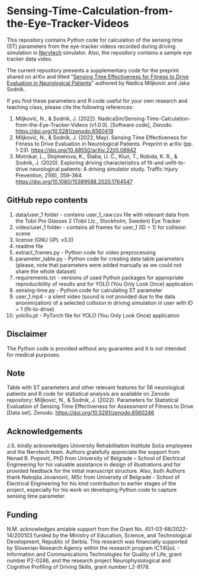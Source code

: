 # Sensing-Time-Calculation-from-the-Eye-Tracker-Videos
This repository contains Python code for calculation of the sensing time (ST) parameters from the eye-tracker videos recorded during driving simulation in [Nervtech](https://www.nervtech.com/) simulator. Also, the repository contains a sample eye tracker data video.

The current repository presents a supplementary code for the preprint shared on arXiv and titled "[Sensing Time Effectiveness for Fitness to Drive Evaluation in Neurological Patients](https://arxiv.org/ftp/arxiv/papers/2205/2205.08942.pdf)" authored by Nadica Miljković and Jaka Sodnik.

If you find these parameters and R code useful for your own research and teaching class, please cite the following references:

1) Miljković, N., & Sodnik, J. (2022). NadicaSm/Sensing-Time-Calculation-from-the-Eye-Tracker-Videos (v1.0.0). [Software code], Zenodo. https://doi.org/10.5281/zenodo.6560419
2) Miljković, N., & Sodnik, J. (2022, May). Sensing Time Effectiveness for Fitness to Drive Evaluation in Neurological Patients. Preprint in arXiv (pp. 1-23). https://doi.org/10.48550/arXiv.2205.08942
3) Motnikar, L., Stojmenova, K., Štaba, U. Č., Klun, T., Robida, K. R., & Sodnik, J. (2020). Exploring driving characteristics of fit-and unfit-to-drive neurological patients: A driving simulator study. Traffic Injury Prevention, 21(6), 359-364. https://doi.org/10.1080/15389588.2020.1764547

## GitHub repo contents
1) data/user_1 folder - contains user_1_raw.csv file with relevant data from the Tobii Pro Glasses 2 (Tobii Llc., Stockholm, Sweden) Eye Tracker
2) video/user_1 folder - contains all frames for user_1 (ID = 1) for collision scene
3) license (GNU GPL v3.0)
4) readme file
5) extract_frames.py - Python code for video preprocessing
6) parameter_table.py - Python code for creating data table parameters (please, note that parameters were added manually as we could not share the whole dataset)
7) requirements.txt - versions of used Python packages for appropriate reproducibility of results and for YOLO (You Only Look Once) application
8) sensing-time.py - Python code for calculating ST parameter
9) user_1.mp4 -  a silent video (sound is not provided due to the data anonimization) of a selected collision in driving simulation in user with ID = 1 (fit-to-drive)
10) yolo5s.pt - PyTorch file for YOLO (You Only Look Once) application

## Disclaimer
The Python code is provided without any guarantee and it is not intended for medical purposes.

## Note
Table with ST parameters and other relevant features for 56 neurological patients and R code for statistical analysis are available on Zenodo repository: Miljković, N., & Sodnik, J. (2022). Parameters for Statistical Evaluation of Sensing Time Effectiveness for Assessment of Fitness to Drive [Data set]. Zenodo. https://doi.org/10.5281/zenodo.6560246

## Acknowledgements
J.S. kindly acknowledges University Rehabilitation Institute Soča employees and the Nervtech team. Authors gratefully appreciate the support from Nenad B. Popović, PhD from University of Belgrade – School of Electrical Engineering for his valuable assistance in design of illustrations and for provided feedback for the initial manuscript structure. Also, both Authors thank Nebojša Jovanović, MSc from University of Belgrade - School of Electrical Engineering for his kind contribution to earlier stages of the project, especially for his work on developing Python code to capture sensing time parameter.

## Funding
N.M. acknowledges amiable support from the Grant No. 451-03-68/2022-14/200103 funded by the Ministry of Education, Science, and Technological Development, Republic of Serbia. This research was financially supported by Slovenian Research Agency within the research program ICT4QoL - Information and Communications Technologies for Quality of Life, grant number P2-0246, and the research project Neurophysiological and Cognitive Profiling of Driving Skills, grant number L2-8178. 
